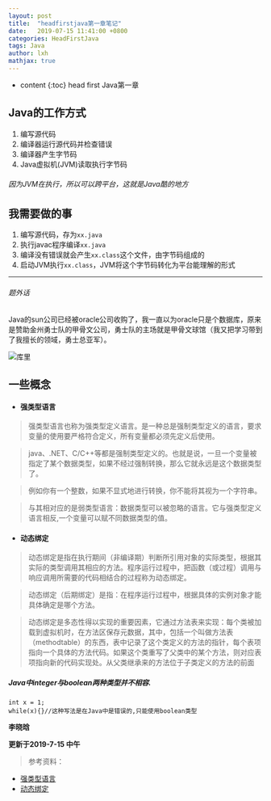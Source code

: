 ```yaml
---
layout: post
title:  "headfirstjava第一章笔记"
date:   2019-07-15 11:41:00 +0800
categories: HeadFirstJava
tags: Java 
author: lxh
mathjax: true
---
```


* content
{:toc}
head first Java第一章



## Java的工作方式
1. 编写源代码
2. 编译器运行源代码并检查错误
3. 编译器产生字节码
4. Java虚拟机(JVM)读取执行字节码
###### 因为JVM在执行，所以可以跨平台，这就是Java酷的地方

## 我需要做的事
1. 编写源代码，存为`xx.java`
2. 执行javac程序编译`xx.java`
3. 编译没有错误就会产生`xx.class`这个文件，由字节码组成的
4. 启动JVM执行`xx.class`，JVM将这个字节码转化为平台能理解的形式

---
###### 题外话
Java的sun公司已经被oracle公司收购了，我一直以为oracle只是个数据库，原来是赞助金州勇士队的甲骨文公司，勇士队的主场就是甲骨文球馆（我又把学习带到了我擅长的领域，勇士总亚军）。

![库里](https://timgsa.baidu.com/timg?image&quality=80&size=b9999_10000&sec=1563172214826&di=f21b6a0846beb1261bbc6c45ef3e324c&imgtype=0&src=http%3A%2F%2Fb-ssl.duitang.com%2Fuploads%2Fitem%2F201702%2F09%2F20170209233820_xtrLs.thumb.224_0.jpeg)

## 一些概念
- #### 强类型语言

>   强类型语言也称为强类型定义语言。是一种总是强制类型定义的语言，要求变量的使用要严格符合定义，所有变量都必须先定义后使用。

> java、.NET、C/C++等都是强制类型定义的。也就是说，一旦一个变量被指定了某个数据类型，如果不经过强制转换，那么它就永远是这个数据类型了。

> 例如你有一个整数，如果不显式地进行转换，你不能将其视为一个字符串。

> 与其相对应的是弱类型语言：数据类型可以被忽略的语言。它与强类型定义语言相反,一个变量可以赋不同数据类型的值。

- #### 动态绑定

> 动态绑定是指在执行期间（非编译期）判断所引用对象的实际类型，根据其实际的类型调用其相应的方法。程序运行过程中，把函数（或过程）调用与响应调用所需要的代码相结合的过程称为动态绑定。

> 动态绑定（后期绑定）是指：在程序运行过程中，根据具体的实例对象才能具体确定是哪个方法。

> 动态绑定是多态性得以实现的重要因素，它通过方法表来实现：每个类被加载到虚拟机时，在方法区保存元数据，其中，包括一个叫做方法表（methodtable）的东西，表中记录了这个类定义的方法的指针，每个表项指向一个具体的方法代码。如果这个类重写了父类中的某个方法，则对应表项指向新的代码实现处。从父类继承来的方法位于子类定义的方法的前面

##### Java中integer与boolean两种类型并不相容.

```
int x = 1;
while(x){}//这种写法是在Java中是错误的,只能使用boolean类型
```


**李晓晗**

**更新于2019-7-15 中午**


> 参考资料：
* [强类型语言](https://baike.baidu.com/item/%E5%BC%BA%E7%B1%BB%E5%9E%8B%E8%AF%AD%E8%A8%80/9563849?fr=aladdin)
* [动态绑定](https://baike.baidu.com/item/%E5%8A%A8%E6%80%81%E7%BB%91%E5%AE%9A/3987987)

